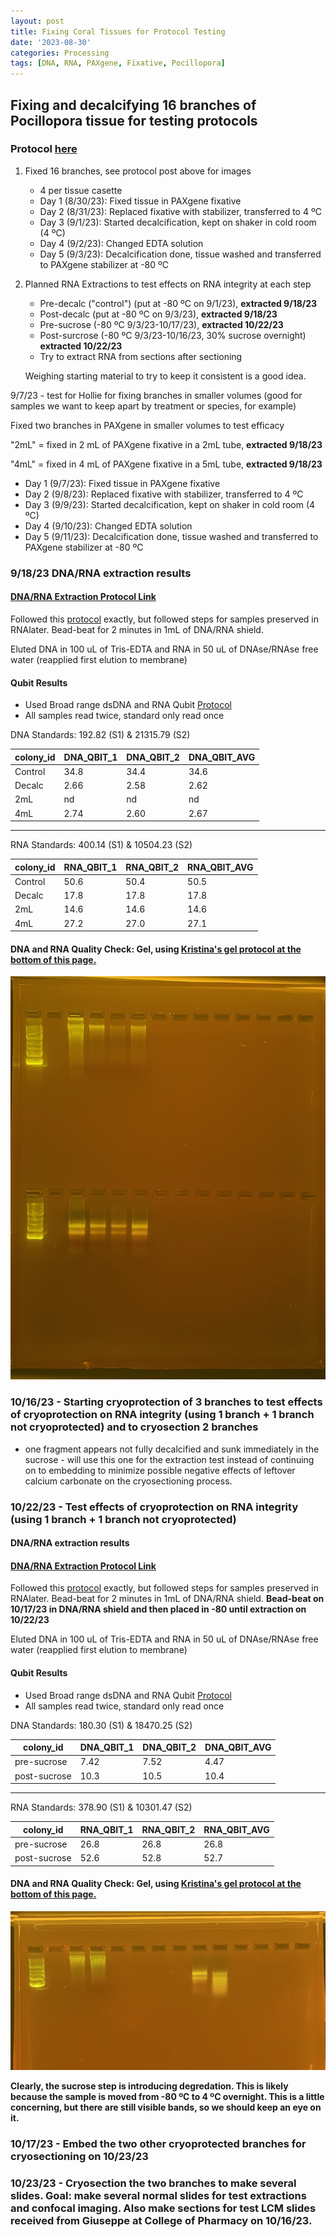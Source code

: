 ```yaml
---
layout: post
title: Fixing Coral Tissues for Protocol Testing
date: '2023-08-30'
categories: Processing
tags: [DNA, RNA, PAXgene, Fixative, Pocillopora]
---
```


## Fixing and decalcifying 16 branches of Pocillopora tissue for testing protocols

### Protocol [here](https://zdellaert.github.io/ZD_Putnam_Lab_Notebook/PAXgene-Fix-Decalc-Protocol/)

1. Fixed 16 branches, see protocol post above for images
    - 4 per tissue casette
    - Day 1 (8/30/23): Fixed tissue in PAXgene fixative
    - Day 2 (8/31/23): Replaced fixative with stabilizer, transferred to 4 ºC
    - Day 3 (9/1/23): Started decalcification, kept on shaker in cold room (4 ºC)
    - Day 4 (9/2/23): Changed EDTA solution
    - Day 5 (9/3/23): Decalcification done, tissue washed and transferred to PAXgene stabilizer at -80 ºC
2. Planned RNA Extractions to test effects on RNA integrity at each step
   - Pre-decalc ("control") (put at -80 ºC on 9/1/23), **extracted 9/18/23**
   - Post-decalc (put at -80 ºC on 9/3/23), **extracted 9/18/23**
   - Pre-sucrose (-80 ºC 9/3/23-10/17/23), **extracted 10/22/23**
   - Post-surcrose (-80 ºC 9/3/23-10/16/23, 30% sucrose overnight) **extracted 10/22/23**
   - Try to extract RNA from sections after sectioning

   Weighing starting material to try to keep it consistent is a good idea. 


9/7/23 - test for Hollie for fixing branches in smaller volumes (good for samples we want to keep apart by treatment or species, for example)

Fixed two branches in PAXgene in smaller volumes to test efficacy

"2mL" = fixed in 2 mL of PAXgene fixative in a 2mL tube, **extracted 9/18/23**

"4mL" = fixed in 4 mL of PAXgene fixative in a 5mL tube, **extracted 9/18/23**

- Day 1 (9/7/23): Fixed tissue in PAXgene fixative
- Day 2 (9/8/23): Replaced fixative with stabilizer, transferred to 4 ºC
- Day 3 (9/9/23): Started decalcification, kept on shaker in cold room (4 ºC)
- Day 4 (9/10/23): Changed EDTA solution
- Day 5 (9/11/23): Decalcification done, tissue washed and transferred to PAXgene stabilizer at -80 ºC


### 9/18/23 DNA/RNA extraction results
#### [DNA/RNA Extraction Protocol Link](https://zdellaert.github.io/ZD_Putnam_Lab_Notebook/Protocols_Zymo_Quick_DNA_RNA_Miniprep_Plus/)

Followed this [protocol](https://zdellaert.github.io/ZD_Putnam_Lab_Notebook/Protocols_Zymo_Quick_DNA_RNA_Miniprep_Plus/) exactly, but followed steps for samples preserved in RNAlater. Bead-beat for 2 minutes in 1mL of DNA/RNA shield.

Eluted DNA in 100 uL of Tris-EDTA and RNA in 50 uL of DNAse/RNAse free water (reapplied first elution to membrane)

#### Qubit Results

- Used Broad range dsDNA and RNA Qubit [Protocol](https://zdellaert.github.io/ZD_Putnam_Lab_Notebook/Qubit-Protocol/)
- All samples read twice, standard only read once

 DNA Standards: 192.82 (S1) & 21315.79 (S2)

| colony_id | DNA_QBIT_1 | DNA_QBIT_2 | DNA_QBIT_AVG |
|-----------|------------|------------|--------------|
| Control   |  34.8   |  34.4   |   34.6    |
| Decalc    |  2.66   |  2.58   |   2.62    |
| 2mL       |   nd    |   nd    |      nd   |
| 4mL       |  2.74   |  2.60   |    2.67   |

-----


 RNA Standards: 400.14 (S1) & 10504.23 (S2)

| colony_id | RNA_QBIT_1 | RNA_QBIT_2 | RNA_QBIT_AVG |
|-----------|------------|------------|--------------|
| Control   |  50.6   |  50.4   |   50.5    |
| Decalc    |  17.8   |  17.8   |   17.8    |
| 2mL       |  14.6   |  14.6   |   14.6    |
| 4mL       |  27.2   |  27.0   |   27.1    |

#### DNA and RNA Quality Check: Gel, using [Kristina's gel protocol at the bottom of this page.](https://zdellaert.github.io/ZD_Putnam_Lab_Notebook/Protocols_Zymo_Quick_DNA_RNA_Miniprep_Plus/)

![2023-09-18-gel.JPG](https://github.com/zdellaert/ZD_Putnam_Lab_Notebook/blob/master/images/gels/2023-09-18-gel.JPG?raw=true)


### 10/16/23 - Starting cryoprotection of 3 branches to test effects of cryoprotection on RNA integrity (using 1 branch + 1 branch not cryoprotected) and to cryosection 2 branches

- one fragment appears not fully decalcified and sunk immediately in the sucrose - will use this one for the extraction test instead of continuing on to embedding to minimize possible negative effects of leftover calcium carbonate on the cryosectioning process.

### 10/22/23 - Test effects of cryoprotection on RNA integrity (using 1 branch + 1 branch not cryoprotected)

#### DNA/RNA extraction results

#### [DNA/RNA Extraction Protocol Link](https://zdellaert.github.io/ZD_Putnam_Lab_Notebook/Protocols_Zymo_Quick_DNA_RNA_Miniprep_Plus/)

Followed this [protocol](https://zdellaert.github.io/ZD_Putnam_Lab_Notebook/Protocols_Zymo_Quick_DNA_RNA_Miniprep_Plus/) exactly, but followed steps for samples preserved in RNAlater. Bead-beat for 2 minutes in 1mL of DNA/RNA shield. **Bead-beat on 10/17/23 in DNA/RNA shield and then placed in -80 until extraction on 10/22/23**

Eluted DNA in 100 uL of Tris-EDTA and RNA in 50 uL of DNAse/RNAse free water (reapplied first elution to membrane)

#### Qubit Results

- Used Broad range dsDNA and RNA Qubit [Protocol](https://zdellaert.github.io/ZD_Putnam_Lab_Notebook/Qubit-Protocol/)
- All samples read twice, standard only read once

 DNA Standards: 180.30 (S1) & 18470.25 (S2)

| colony_id | DNA_QBIT_1 | DNA_QBIT_2 | DNA_QBIT_AVG |
|-----------|------------|------------|--------------|
| pre-sucrose  |  7.42   |  7.52      |   4.47       |
| post-sucrose |  10.3   |  10.5      |   10.4       |

-----

 RNA Standards: 378.90 (S1) & 10301.47 (S2)

| colony_id | RNA_QBIT_1 | RNA_QBIT_2 | RNA_QBIT_AVG |
|-----------|------------|------------|--------------|
| pre-sucrose   |  26.8   |  26.8   |   26.8    |
| post-sucrose  |  52.6   |  52.8   |   52.7    |

#### DNA and RNA Quality Check: Gel, using [Kristina's gel protocol at the bottom of this page.](https://zdellaert.github.io/ZD_Putnam_Lab_Notebook/Protocols_Zymo_Quick_DNA_RNA_Miniprep_Plus/)

![2023-10-22-gel.jpg](https://github.com/zdellaert/ZD_Putnam_Lab_Notebook/blob/master/images/gels/2023-10-22-gel.jpg?raw=true)

**Clearly, the sucrose step is introducing degredation. This is likely because the sample is moved from -80 ºC to 4 ºC overnight. This is a little concerning, but there are still visible bands, so we should keep an eye on it.**

### 10/17/23 - Embed the two other cryoprotected branches for cryosectioning on 10/23/23

### 10/23/23 - Cryosection the two branches to make several slides. Goal: make several normal slides for test extractions and confocal imaging. Also make sections for test LCM slides received from Giuseppe at College of Pharmacy on 10/16/23.